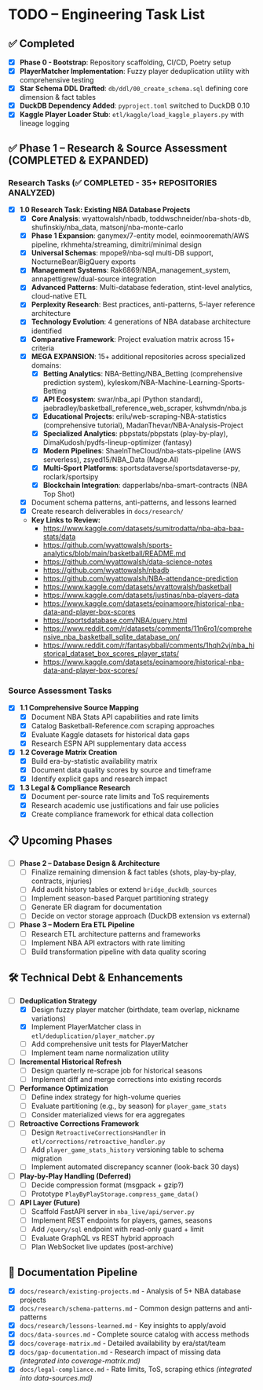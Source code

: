 # TODO – Engineering Task List

## ✅ Completed
- [x] **Phase 0 - Bootstrap**: Repository scaffolding, CI/CD, Poetry setup
- [x] **PlayerMatcher Implementation**: Fuzzy player deduplication utility with comprehensive testing
- [x] **Star Schema DDL Drafted**: `db/ddl/00_create_schema.sql` defining core dimension & fact tables
- [x] **DuckDB Dependency Added**: `pyproject.toml` switched to DuckDB 0.10
- [x] **Kaggle Player Loader Stub**: `etl/kaggle/load_kaggle_players.py` with lineage logging

## ✅ **Phase 1 – Research & Source Assessment (COMPLETED & EXPANDED)**

### Research Tasks (✅ COMPLETED - 35+ REPOSITORIES ANALYZED)
- [x] **1.0 Research Task: Existing NBA Database Projects** 
  - [x] **Core Analysis**: wyattowalsh/nbadb, toddwschneider/nba-shots-db, shufinskiy/nba_data, matsonj/nba-monte-carlo
  - [x] **Phase 1 Expansion**: ganymex/7-entity model, eoinmooremath/AWS pipeline, rkhmehta/streaming, dimitri/minimal design
  - [x] **Universal Schemas**: mpope9/nba-sql multi-DB support, NocturneBear/BigQuery exports  
  - [x] **Management Systems**: Rak6869/NBA_management_system, annapettigrew/dual-source integration
  - [x] **Advanced Patterns**: Multi-database federation, stint-level analytics, cloud-native ETL
  - [x] **Perplexity Research**: Best practices, anti-patterns, 5-layer reference architecture
  - [x] **Technology Evolution**: 4 generations of NBA database architecture identified
  - [x] **Comparative Framework**: Project evaluation matrix across 15+ criteria
  - [x] **MEGA EXPANSION**: 15+ additional repositories across specialized domains:
    - [x] **Betting Analytics**: NBA-Betting/NBA_Betting (comprehensive prediction system), kyleskom/NBA-Machine-Learning-Sports-Betting
    - [x] **API Ecosystem**: swar/nba_api (Python standard), jaebradley/basketball_reference_web_scraper, kshvmdn/nba.js
    - [x] **Educational Projects**: erilu/web-scraping-NBA-statistics (comprehensive tutorial), MadanThevar/NBA-Analysis-Project
    - [x] **Specialized Analytics**: pbpstats/pbpstats (play-by-play), DimaKudosh/pydfs-lineup-optimizer (fantasy)
    - [x] **Modern Pipelines**: ShaeInTheCloud/nba-stats-pipeline (AWS serverless), zsyed15/NBA_Data (Mage.AI)
    - [x] **Multi-Sport Platforms**: sportsdataverse/sportsdataverse-py, roclark/sportsipy
    - [x] **Blockchain Integration**: dapperlabs/nba-smart-contracts (NBA Top Shot)
  - [x] Document schema patterns, anti-patterns, and lessons learned
  - [x] Create research deliverables in `docs/research/`
  - **Key Links to Review:**
    - https://www.kaggle.com/datasets/sumitrodatta/nba-aba-baa-stats/data
    - https://github.com/wyattowalsh/sports-analytics/blob/main/basketball/README.md
    - https://github.com/wyattowalsh/data-science-notes
    - https://github.com/wyattowalsh/nbadb
    - https://github.com/wyattowalsh/NBA-attendance-prediction
    - https://www.kaggle.com/datasets/wyattowalsh/basketball
    - https://www.kaggle.com/datasets/justinas/nba-players-data
    - https://www.kaggle.com/datasets/eoinamoore/historical-nba-data-and-player-box-scores
    - https://sportsdatabase.com/NBA/query.html
    - https://www.reddit.com/r/datasets/comments/11n6ro1/comprehensive_nba_basketball_sqlite_database_on/
    - https://www.reddit.com/r/fantasybball/comments/1hqh2vj/nba_historical_dataset_box_scores_player_stats/
    - https://www.kaggle.com/datasets/eoinamoore/historical-nba-data-and-player-box-scores/

### Source Assessment Tasks  
- [x] **1.1 Comprehensive Source Mapping**
  - [x] Document NBA Stats API capabilities and rate limits
  - [x] Catalog Basketball-Reference.com scraping approaches
  - [x] Evaluate Kaggle datasets for historical data gaps
  - [x] Research ESPN API supplementary data access

- [x] **1.2 Coverage Matrix Creation**
  - [x] Build era-by-statistic availability matrix
  - [x] Document data quality scores by source and timeframe
  - [x] Identify explicit gaps and research impact

- [x] **1.3 Legal & Compliance Research**
  - [x] Document per-source rate limits and ToS requirements
  - [x] Research academic use justifications and fair use policies
  - [x] Create compliance framework for ethical data collection

## 📋 **Upcoming Phases**

- [ ] **Phase 2 – Database Design & Architecture**
  - [ ] Finalize remaining dimension & fact tables (shots, play-by-play, contracts, injuries)
  - [ ] Add audit history tables or extend `bridge_duckdb_sources`
  - [ ] Implement season-based Parquet partitioning strategy
  - [ ] Generate ER diagram for documentation
  - [ ] Decide on vector storage approach (DuckDB extension vs external)

- [ ] **Phase 3 – Modern Era ETL Pipeline**
  - [ ] Research ETL architecture patterns and frameworks
  - [ ] Implement NBA API extractors with rate limiting
  - [ ] Build transformation pipeline with data quality scoring

## 🛠 **Technical Debt & Enhancements**

- [ ] **Deduplication Strategy**
  - [x] Design fuzzy player matcher (birthdate, team overlap, nickname variations)
  - [x] Implement PlayerMatcher class in `etl/deduplication/player_matcher.py`
  - [ ] Add comprehensive unit tests for PlayerMatcher
  - [ ] Implement team name normalization utility

- [ ] **Incremental Historical Refresh**
  - [ ] Design quarterly re-scrape job for historical seasons
  - [ ] Implement diff and merge corrections into existing records

- [ ] **Performance Optimization**
  - [ ] Define index strategy for high-volume queries
  - [ ] Evaluate partitioning (e.g., by season) for `player_game_stats`
  - [ ] Consider materialized views for era aggregates

- [ ] **Retroactive Corrections Framework**
  - [ ] Design `RetroactiveCorrectionsHandler` in `etl/corrections/retroactive_handler.py`
  - [ ] Add `player_game_stats_history` versioning table to schema migration
  - [ ] Implement automated discrepancy scanner (look-back 30 days)

- [ ] **Play-by-Play Handling (Deferred)**
  - [ ] Decide compression format (msgpack + gzip?)
  - [ ] Prototype `PlayByPlayStorage.compress_game_data()`

- [ ] **API Layer (Future)**
  - [ ] Scaffold FastAPI server in `nba_live/api/server.py`
  - [ ] Implement REST endpoints for players, games, seasons
  - [ ] Add `/query/sql` endpoint with read-only guard + limit
  - [ ] Evaluate GraphQL vs REST hybrid approach
  - [ ] Plan WebSocket live updates (post-archive)

## 📝 **Documentation Pipeline**
- [x] `docs/research/existing-projects.md` - Analysis of 5+ NBA database projects
- [x] `docs/research/schema-patterns.md` - Common design patterns and anti-patterns  
- [x] `docs/research/lessons-learned.md` - Key insights to apply/avoid
- [x] `docs/data-sources.md` - Complete source catalog with access methods
- [x] `docs/coverage-matrix.md` - Detailed availability by era/stat/team
- [x] `docs/gap-documentation.md` - Research impact of missing data *(integrated into coverage-matrix.md)*
- [x] `docs/legal-compliance.md` - Rate limits, ToS, scraping ethics *(integrated into data-sources.md)* 